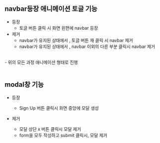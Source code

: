 ## navbar등장 애니메이션 토글 기능
- 등장
    - 토글 버튼 클릭 시 화면 왼편에 navbar 등장
- 제거
    - navbar가 유지된 상태에서 , 토글 버튼 재 클릭 시 navbar 제거
    - navbar가 유지된 상태에서 , navbar 이외의 다른 부분 클릭시 navbar 제거
<br>
- 위의 모든 과정 애니메이션 형태로 진행


<br>
<br>

## modal창 기능
 - 등장
    - Sign Up 버튼 클릭시 화면 중앙에 모달 생성

- 제거
    - 모달 상단 x 버튼 클릭시 모달 제거
    - form을 모두 작성하고 submit 클릭시, 모달 제거
